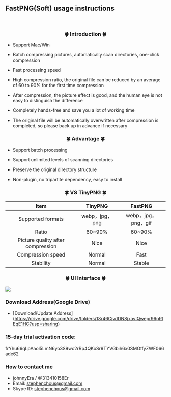 
## FastPNG(Soft) usage instructions
<br>

<!-- ### FastPNG-Mac/Win  -->

### <center><green>🍀 Introduction 🍀</center>
<!-- - <p><green>本产品是基于本店另一款同类TinyPNG压缩产品改造而来，详细对比可见下方产品对比 -->
<!-- - <p>大批量压缩图片，自动扫描目录，一键压缩
- <p>处理速度快
- <p>压缩率高，原始文件首次压缩平均可减少60~90%
- <p>压缩后图片效果佳，人眼不易区分差别
- <p>彻底解放双手，节省您大量工作时间
- <p>支持Mac/Win -->
- <p>Support Mac/Win
- <p>Batch compressing pictures, automatically scan directories, one-click compression
- <p>Fast processing speed
- <p>High compression ratio, the original file can be reduced by an average of 60 to 90% for the first time compression
- <p>After compression, the picture effect is good, and the human eye is not easy to distinguish the difference
- <p>Completely hands-free and save you a lot of working time
- <p>The original file will be automatically overwritten after compression is completed, so please back up in advance if necessary

### <center><green>🍀 Advantage 🍀</center>
- <p>Support batch processing
- <p>Support unlimited levels of scanning directories
- <p>Preserve the original directory structure
- <p>Non-plugin, no tripartite dependency, easy to install
<!-- - <p>支持批量处理
- <p>支持无限层级扫描目录
- <p>保留原目录结构
- <p>非插件，无三方依赖，安装简易 -->

### <center><green>🍀 VS TinyPNG 🍀</center>
<div class="center">

|               Item                |    TinyPNG     |       FastPNG       |
| :-------------------------------: | :------------: | :-----------------: |
|         Supported formats         | webp，jpg，png | webp，jpg，png，gif |
|               Ratio               |     60~90%     |       60~90%        |
| Picture quality after compression |      Nice      |        Nice         |
|         Compression speed         |     Normal     |        Fast         |
|             Stability             |     Normal     |       Stable        |

</div>

### <center><green>🍀 UI Interface 🍀</center>
![](https://jasonmin.github.io/newsky/assets/locpr/locpr_ui.png)

### <green> Download Address(Google Drive)
- [Download/Update Address] (https://drive.google.com/drive/folders/18r46CjvdDNSjxavIQwepr96pRtEqE1HC?usp=sharing)

### <green>15-day trial activation code:
<g>frYhu66qLpAaol5LmN6yo3S9wc2rRp4QKoSr9TYVGbih6x0SMOtfyZWF066ade62

### <green>How to contact me
- johnnyEra / @313410158Er
- Email: stephenchous@gmail.com
- Skype ID: stephenchous@gmail.com

<head>
    <link rel="stylesheet" type="text/css" href="../style/style.css">
</head>